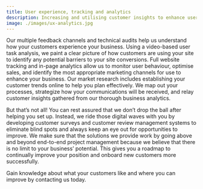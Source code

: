 ```yaml
---
title: User experience, tracking and analytics
description: Increasing and utilising customer insights to enhance user experience is at the backbone of our digital marketing campaigns.
image: ./images/ux-analytics.jpg
---
```


Our multiple feedback channels and technical audits help us understand how your customers experience your business. Using a video-based user task analysis, we paint a clear picture of how customers are using your site to identify any potential barriers to your site conversions. Full website tracking and in-page analytics allow us to monitor user behaviour, optimise sales, and identify the most appropriate marketing channels for use to enhance your business. Our market research includes establishing your customer trends online to help you plan effectively. We map out your processes, strategize how your communications will be received, and relay customer insights gathered from our thorough business analytics.

But that’s not all! You can rest assured that we don’t drop the ball after helping you set up. Instead, we ride those digital waves with you by developing customer surveys and customer review management systems to eliminate blind spots and always keep an eye out for opportunities to improve. We make sure that the solutions we provide work by going above and beyond end-to-end project management because we believe that there is no limit to your business’ potential. This gives you a roadmap to continually improve your position and onboard new customers more successfully.

Gain knowledge about what your customers like and where you can improve by contacting us today.
